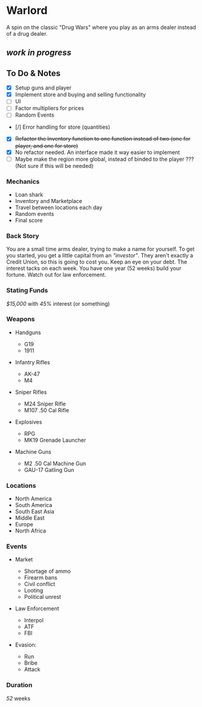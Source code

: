 # Warlord

A spin on the classic "Drug Wars" where you play as an arms dealer instead of a drug dealer.

## *work in progress*

## To Do & Notes

- [X] Setup guns and player
- [X] Implement store and buying and selling functionality
- [ ] UI
- [ ] Factor multipliers for prices
- [ ] Random Events
- [/] Error handling for store (quantities)
- [X] ~~Refactor the Inventory function to one function instead of two (one for player, and one for store)~~
- [X] No refactor needed. An interface made it way easier to implement
- [ ] Maybe make the region more global, instead of binded to the player ??? (Not sure if this will be needed)

### Mechanics

- Loan shark
- Inventory and Marketplace
- Travel between locations each day
- Random events
- Final score

### Back Story

You are a small time arms dealer, trying to make a name for yourself. To get you started, you get a little capital from
an *"investor"*. They aren't exactly a Credit Union, so this is going to cost you. Keep an eye on your debt. The interest tacks on each week.
You have one year (52 weeks) build your fortune. Watch out for law enforcement.

### Stating Funds

*$15,000* with *45%* interest (or something)

### Weapons

- Handguns
    - G19
    - 1911

- Infantry Rifles
    - AK-47
    - M4

- Sniper Rifles
    - M24 Sniper Rifle
    - M107 .50 Cal Rifle

- Explosives
    - RPG
    - MK19 Grenade Launcher

- Machine Guns
    - M2 .50 Cal Machine Gun
    - GAU-17 Gatling Gun

### Locations

- North America
- South America
- South East Asia
- Middle East
- Europe
- North Africa

### Events

- Market
    - Shortage of ammo
    - Firearm bans
    - Civil conflict
    - Looting
    - Political unrest

- Law Enforcement
    - Interpol
    - ATF
    - FBI

- Evasion:
    - Run
    - Bribe
    - Attack

### Duration

*52* weeks
